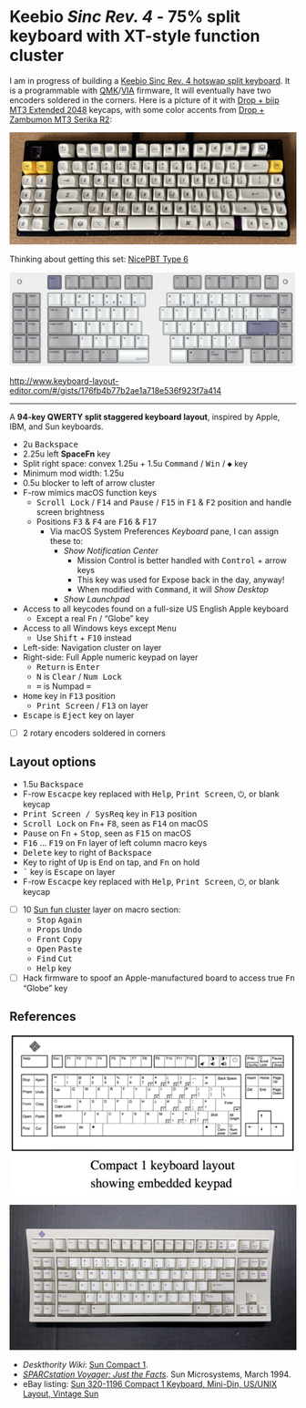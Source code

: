 # Keebio <em>Sinc Rev. 4</em> - 75% split keyboard with XT-style function cluster

I am in progress of building a [Keebio Sinc Rev. 4 hotswap split keyboard](https://keeb.io/collections/sinc/products/sinc-rev-4-split-staggered-75-keyboard). It is a programmable with [QMK](https://qmk.fm/)/[VIA](https://usevia.app/) firmware, It will eventually have two encoders soldered in the corners. Here is a picture of it with [Drop + biip MT3 Extended 2048](https://drop.com/buy/drop-biip-mt3-extended-custom-keycap-set) keycaps, with some color accents from [Drop + Zambumon MT3 Serika R2](https://drop.com/buy/drop-zambumon-mt3-serika-custom-keycap-set):

![Sinc Rev. 4 with MT3 Extended 2048 and MT3 Serika R2 keycaps](images/sinc-rev4-mt3-extended-serika.jpg)

Thinking about getting this set: [NicePBT Type 6](https://cannonkeys.com/products/nicepbt-type-6)

![Keebio Sinc Rev. 4](images/keebio-sinc-rev4-75-macro.png)

<http://www.keyboard-layout-editor.com/#/gists/176fb4b77b2ae1a718e536f923f7a414>

---

A <strong>94-key QWERTY split staggered keyboard layout</strong>, inspired by Apple, IBM, and Sun keyboards.

* 2u <kbd>Backspace</kbd>
* 2.25u left <strong>SpaceFn</strong> key
* Split right space: convex 1.25u + 1.5u <kbd>Command</kbd> / <kbd>Win</kbd> / <kbd>◆</kbd> key
* Minimum mod width: 1.25u
* 0.5u blocker to left of arrow cluster
* F-row mimics macOS function keys
  * <kbd>Scroll Lock</kbd> / <kbd>F14</kbd> and <kbd>Pause</kbd> / <kbd>F15</kbd> in <kbd>F1</kbd> & <kbd>F2</kbd> position and handle screen brightness
  * Positions <kbd>F3</kbd> & <kbd>F4</kbd> are <kbd>F16</kbd> & <kbd>F17</kbd>
    * Via macOS System Preferences _Keyboard_ pane, I can assign these to:
      * _Show Notification Center_
        * Mission Control is better handled with <kbd>Control</kbd> + arrow keys
        * This key was used for Expose back in the day, anyway!
        * When modified with <kbd>Command</kbd>, it will _Show Desktop_
      * _Show Launchpad_
* Access to all keycodes found on a full-size US English Apple keyboard
  * Except a real <kbd>Fn</kbd> / “Globe” key
* Access to all Windows keys except <kbd>Menu</kbd>
  * Use <kbd>Shift</kbd> + <kbd>F10</kbd> instead
* Left-side: Navigation cluster on layer
* Right-side: Full Apple numeric keypad on layer
  * <kbd>Return</kbd> is <kbd>Enter</kbd>
  * <kbd>N</kbd> is <kbd>Clear</kbd> / <kbd>Num Lock</kbd>
  * <kbd>=</kbd> is Numpad <kbd>=</kbd>
* <kbd>Home</kbd> key in <kbd>F13</kbd> position
  * <kbd>Print Screen</kbd> / <kbd>F13</kbd> on layer
* <kbd>Escape</kbd> is <kbd>Eject</kbd> key on layer
* [ ] 2 rotary encoders soldered in corners


## Layout options

* 1.5u <kbd>Backspace</kbd>
* F-row <kbd>Escacpe</kbd> key replaced with <kbd>Help</kbd>, <kbd>Print Screen</kbd>, <kbd>⏻</kbd>, or blank keycap
* <kbd>Print Screen / SysReq</kbd> key in <kbd>F13</kbd> position
* <kbd>Scroll Lock</kbd> on <kbd>Fn</kbd>+ <kbd>F8</kbd>, seen as <kbd>F14</kbd> on macOS
* <kbd>Pause</kbd> on <kbd>Fn</kbd> + <kbd>Stop</kbd>, seen as <kbd>F15</kbd> on macOS
* <kbd>F16</kbd> … <kbd>F19</kbd> on <kbd>Fn</kbd> layer of left column macro keys
* <kbd>Delete</kbd> key to right of <kbd>Backspace</kbd>
* Key to right of <kbd>Up</kbd> is <kbd>End</kbd> on tap, and <kbd>Fn</kbd> on hold
* <kbd>`</kbd> key is <kbd>Escape</kbd> on layer
* F-row <kbd>Escacpe</kbd> key replaced with <kbd>Help</kbd>, <kbd>Print Screen</kbd>, <kbd>⏻</kbd>, or blank keycap
* [ ] 10 [Sun fun cluster](https://deskthority.net/wiki/Fun_cluster#Sun) layer on macro section:
  * <kbd>Stop</kbd> <kbd>Again</kbd>
  * <kbd>Props</kbd> <kbd>Undo</kbd>
  * <kbd>Front</kbd> <kbd>Copy</kbd>
  * <kbd>Open</kbd> <kbd>Paste</kbd>
  * <kbd>Find</kbd> <kbd>Cut</kbd>
  * <kbd>Help</kbd> key
* [ ] Hack firmware to spoof an Apple-manufactured board to access true <kbd>Fn</kbd> “Globe” key

## References

![Sun Compact 1 layout from _SPARCstation Voyager: Just the Facts_](images/Sun-Compact-1-layout.png)

![Photo of Sun Compact 1 keyboard with Unix layout](images/sun-compact-1-unix-layout-keyboard.jpg)

* _Deskthority Wiki_: [Sun Compact 1](https://deskthority.net/wiki/Sun_Compact_1).
* [_SPARCstation Voyager: Just the Facts_](https://janit.iki.fi/docs/SPARCstationVoyagerJTF.pdf). Sun Microsystems, March 1994.
* eBay listing: [Sun 320-1196 Compact 1 Keyboard, Mini-Din, US/UNIX Layout, Vintage Sun](https://www.ebay.com/itm/165992674326)
